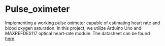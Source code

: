 # Pulse_oximeter
Implementing a working pulse oximeter capable of estimating heart rate and blood oxygen saturation. In this project, we utilize Arduino Uno and MAXREFDES117 optical heart-rate module. The datasheet can be found [here](https://docs.rs-online.com/8c0c/A700000006519161.pdf).
